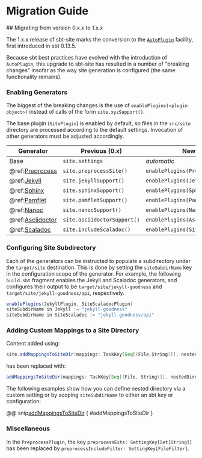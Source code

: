 # Migration Guide

<a id="from-version-0.x.x-to-1.x.x" />
## Migrating from version 0.x.x to 1.x.x

The 1.x.x release of sbt-site marks the conversion to the [`AutoPlugin`](http://www.scala-sbt.org/0.13/docs/Plugins.html) facility, first introduced in sbt 0.13.5.

Because sbt best practices have evolved with the introduction of `AutoPlugin`, this upgrade to sbt-site has resulted in a number of "breaking changes" insofar as the way site generation is configured (the same functionality remains).

### Enabling Generators

The biggest of the breaking changes is the use of `enablePlugins(<plugin object>)` instead of calls of the form `site.xyzSupport()`.

The base plugin (`SitePlugin`) is enabled by default, so files in the `src/site` directory are processed according to the default settings. Invocation of other generators must be adjusted accordingly.

Generator          | Previous (0.x)              | New (1.x)
------------------ | --------------------------- | -----------------------------------
Base               | `site.settings`             | _automatic_
@ref:[Preprocess]  | `site.preprocessSite()`     | `enablePlugins(PreprocessPlugin)`
@ref:[Jekyll]      | `site.jekyllSupport()`      | `enablePlugins(JekyllPlugin)`
@ref:[Sphinx]      | `site.sphinxSupport()`      | `enablePlugins(SphinxPlugin)`
@ref:[Pamflet]     | `site.pamfletSupport()`     | `enablePlugins(PamfletPlugin)`
@ref:[Nanoc]       | `site.nanocSupport()`       | `enablePlugins(NanocPlugin)`
@ref:[Asciidoctor] | `site.asciidoctorSupport()` | `enablePlugins(AsciidoctorPlugin)`
@ref:[Scaladoc]    | `site.includeScaladoc()`    | `enablePlugins(SiteScaladocPlugin)`

### Configuring Site Subdirectory

Each of the generators can be instructed to populate a subdirectory under the `target/site` destination. This is done by setting the `siteSubdirName` key in the configuration scope of the generator. For example, the following `build.sbt` fragment enables the Jekyll and Scaladoc generators, and configures their output to be `target/site/jekyll-goodness` and `target/site/jekyll-goodness/api`, respectively.

```sbt
enablePlugins(JekyllPlugin, SiteScaladocPlugin)
siteSubdirName in Jekyll := "jekyll-goodness"
siteSubdirName in SiteScaladoc := "jekyll-goodness/api"
```

### Adding Custom Mappings to a Site Directory

Content added using:

```scala
site.addMappingsToSiteDir(mappings: TaskKey[Seq[(File,String)]], nestedDirectory: String)
```

has been replaced with:

```scala
addMappingsToSiteDir(mappings: TaskKey[Seq[(File, String)]], nestedDirectory: SettingKey[String])
```

The following examples show how you can define nested directory via a custom setting or by scoping `siteSubdirName` to either an sbt key or configuration:

@@ snip[addMappingsToSiteDir](../../sbt-test/site/can-have-custom-mappings/build.sbt) { #addMappingsToSiteDir }

### Miscellaneous

In the `PreprocessPlugin`, the key `preprocessExts: SettingKey[Set[String]]` has been replaced by `preprocessIncludeFilter: SettingKey[FileFilter]`.

[Preprocess]: preprocess.md#variable-substitution
[Jekyll]: generators/jekyll.md
[Sphinx]: generators/sphinx.md
[Pamflet]: generators/pamflet.md
[Nanoc]: generators/nanoc.md
[Asciidoctor]: generators/asciidoctor.md
[Scaladoc]: api-documentation.md#scaladoc
